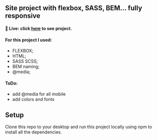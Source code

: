 ## Site project with flexbox, SASS, BEM... fully responsive

#### 🎥 Live: click [here](https://ultran.github.io/flexbox-project/) to see project.

#### **For this project I used:**

- FLEXBOX;
- HTML;
- SASS SCSS;
- BEM naming;
- @media;

#### **ToDo:**

- add @media for all mobile
- add colors and fonts

## Setup

Clone this repo to your desktop and run this project locally using npm to install all the dependencies.
